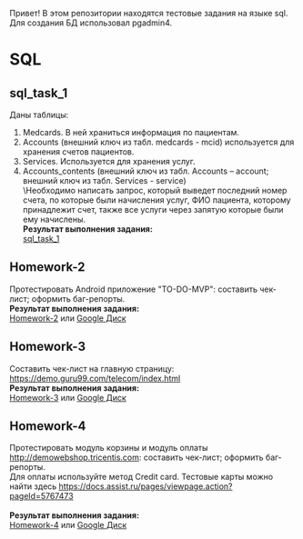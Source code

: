 
Привет! В этом репозитории находятся тестовые задания на языке sql. Для создания БД использовал pgadmin4.
# SQL
## sql_task_1
Даны таблицы: 
1.	Medcards. В ней храниться информация по пациентам.
2.	Accounts (внешний ключ из табл. medcards - mcid) используется для хранения счетов пациентов. 
3.	Services. Используется для хранения услуг.
4.	Accounts_contents (внешний ключ из табл. Accounts – account; внешний ключ из табл. Services - service)\
\Необходимо написать запрос, который выведет последний номер счета, по которые были начисления услуг, ФИО пациента, которому принадлежит счет, также все услуги через запятую которые были ему начислены.\
<b>Результат выполнения задания:</b>\
[sql_task_1](https://github.com/GalievGleb/SQL/blob/main/sql_task_1)

## Homework-2
Протестировать Android приложение "TO-DO-MVP": составить чек-лист; оформить баг-репорты.\
<b>Результат выполнения задания:</b>\
[Homework-2](https://github.com/JosieVi/Checklists/blob/main/Homework-2.pdf)
или [Google Диск](https://docs.google.com/spreadsheets/d/1fnpRRc-UvJEWevRXAsW2jz3uNn4mCAA9_mNSYgtW8k4/edit?usp=sharing)

## Homework-3
Составить чек-лист на главную страницу:
https://demo.guru99.com/telecom/index.html
\
<b>Результат выполнения задания:</b>\
[Homework-3](https://github.com/JosieVi/Checklists/blob/main/Homework-3.pdf)
или [Google Диск](https://docs.google.com/spreadsheets/d/18OX-cD6kwX9pq_J-IxspmPUtVl6lQsJxb3jfyMwtG2E/edit?usp=sharing)

## Homework-4
Протестировать модуль корзины и модуль оплаты http://demowebshop.tricentis.com: составить чек-лист; оформить баг-репорты.\
Для оплаты используйте метод Credit card. Тестовые карты можно найти здесь https://docs.assist.ru/pages/viewpage.action?pageId=5767473												
\
<b>Результат выполнения задания:</b>\
[Homework-4](https://github.com/JosieVi/Checklists/blob/main/Homework-4.pdf)
или [Google Диск](https://docs.google.com/spreadsheets/d/1MRWVmiH0OAUeyaXEkjZludw0q_QOo78_cI-TAtyx3ZQ/edit#gid=359734952)
